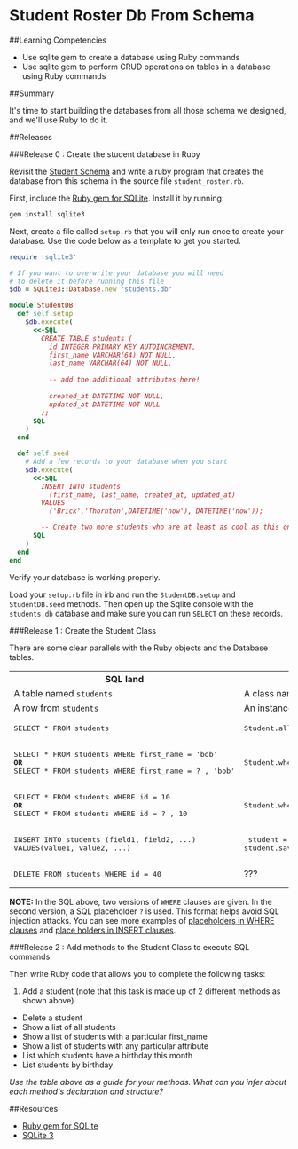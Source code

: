 # Student Roster Db From Schema 
 
##Learning Competencies 

* Use sqlite gem to create a database using Ruby commands
* Use sqlite gem to perform CRUD operations on tables in a database using Ruby commands

##Summary 

 It's time to start building the databases from all those schema we designed, and we'll use Ruby to do it.  

##Releases

###Release 0 : Create the student database in Ruby

Revisit the [Student Schema]( http://socrates.devbootcamp.com/challenges/51)  and write a ruby program that creates the database from this schema in the source file `student_roster.rb`.  

First, include the [Ruby gem for SQLite](https://github.com/luislavena/sqlite3-ruby).  Install it by running:

```bash
gem install sqlite3
```

Next, create a file called `setup.rb`  that you will only run once to create your database.  Use the code below as a template to get you started. 

```ruby
require 'sqlite3'

# If you want to overwrite your database you will need 
# to delete it before running this file
$db = SQLite3::Database.new "students.db"

module StudentDB
  def self.setup
    $db.execute(
      <<-SQL
        CREATE TABLE students (
          id INTEGER PRIMARY KEY AUTOINCREMENT,
          first_name VARCHAR(64) NOT NULL,
          last_name VARCHAR(64) NOT NULL,
          
          -- add the additional attributes here!
          
          created_at DATETIME NOT NULL,
          updated_at DATETIME NOT NULL
        );
      SQL
    )
  end

  def self.seed
    # Add a few records to your database when you start
    $db.execute(
      <<-SQL
        INSERT INTO students 
          (first_name, last_name, created_at, updated_at)
        VALUES
          ('Brick','Thornton',DATETIME('now'), DATETIME('now'));

        -- Create two more students who are at least as cool as this one.
      SQL
    )
  end
end
```

Verify your database is working properly. 

Load your `setup.rb` file in irb and run the `StudentDB.setup`  and `StudentDB.seed` methods. Then open up the Sqlite console with the `students.db` database and make sure you can run `SELECT` on these records. 

###Release 1 :  Create the Student Class 

There are some clear parallels with the Ruby objects and the Database tables. 

<table class="table table-striped table-bordered">
  <tr>
    <th>SQL land</th>
    <th>Ruby land</th>
  </tr>
  <tr>
    <td>A table named <code>students</code></td>
    <td>A class named <code>Student</code></td>
  </tr>
  <tr>
    <td>A row from <code>students</code></td>
    <td>An instance of <code>Student</code></td>
  </tr>
 <tr>
    <td><pre>SELECT * FROM students </pre></td>
    <td><pre>Student.all</pre></td>
  </tr>
  <tr>
    <td><pre>SELECT * FROM students WHERE first_name = 'bob'<br><b>OR</b><br>SELECT * FROM students WHERE first_name = ? , 'bob'</pre></td>
    <td><pre>Student.where('first_name = ?', 'bob')</pre></td>
  </tr>
  <tr>
    <td><pre>SELECT * FROM students WHERE id = 10<br><b>OR</b><br>SELECT * FROM students WHERE id = ? , 10</pre></td>
    <td><pre>Student.where('id = ?', 10)</pre></td>
  </tr>
    <td><pre>INSERT INTO students (field1, field2, ...)
VALUES(value1, value2, ...)</pre></td>
    <td>
      <pre> student = Student.new(data)
student.save</pre>
    </td>
  </tr>
  <tr>
    <td><pre>DELETE FROM students WHERE id = 40</pre></td>
    <td>???</td>
  </tr>
</table>

<b>NOTE:</b> In the SQL above, two versions of `WHERE` clauses are given. In the second version, a SQL placeholder `?` is used.  This format helps avoid SQL injection attacks.  You can see more examples of [placeholders in WHERE clauses](http://sqlite-ruby.rubyforge.org/sqlite3/faq.html#538670816) and [place holders in INSERT clauses](http://sqlite-ruby.rubyforge.org/sqlite3/faq.html#538670616).


###Release 2 : Add methods to the Student Class to execute SQL commands

Then write Ruby code that allows you to complete the following tasks:

1. Add a student (note that this task is made up of 2 different methods as shown above)
- Delete a student
- Show a list of all students
- Show a list of students with a particular first_name 
- Show a list of students with any particular attribute
- List which students have a birthday this month
- List students by birthday 

*Use the table above as a guide for your methods.  What can you infer about each method's declaration and structure?*

<!-- ##Optimize Your Learning  -->

##Resources

* [Ruby gem for SQLite](https://github.com/luislavena/sqlite3-ruby)
* [SQLite 3](http://sqlite-ruby.rubyforge.org/sqlite3)
